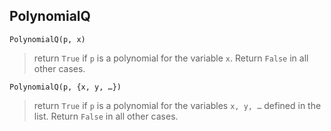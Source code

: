 ## PolynomialQ
 
``` 
PolynomialQ(p, x)
``` 

> return `True` if `p` is a polynomial for the variable `x`. Return `False` in all other cases.
 
``` 
PolynomialQ(p, {x, y, …})
``` 

> return `True` if `p` is a polynomial for the variables `x, y, …` defined in the list. Return `False` in all other cases.